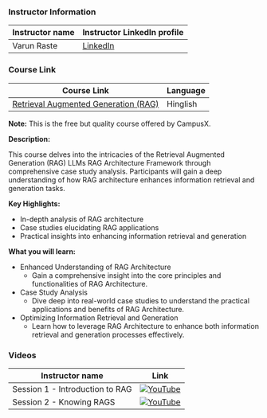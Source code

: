 ### Instructor Information

| Instructor name | Instructor LinkedIn profile | 
|-----------------|-----------------------------|
| Varun Raste | [LinkedIn](https://www.linkedin.com/in/varun-raste-0783b3184) | 
### Course Link

| Course Link | Language |
|-------------|----------|
| [Retrieval Augmented Generation (RAG)](https://learnwith.campusx.in/courses/Retrieval-Augmented-Generation-RAG-LLMs-RAG-Architecture-Framework-Case-Study-663d2d08625027494a845bf2) | Hinglish |

**Note:** This is the free but quality course offered by CampusX.

**Description:**

This course delves into the intricacies of the Retrieval Augmented Generation (RAG) LLMs RAG Architecture Framework through comprehensive case study analysis. Participants will gain a deep understanding of how RAG architecture enhances information retrieval and generation tasks.

**Key Highlights:**
- In-depth analysis of RAG architecture
- Case studies elucidating RAG applications
- Practical insights into enhancing information retrieval and generation

**What you will learn:**

- Enhanced Understanding of RAG Architecture
    - Gain a comprehensive insight into the core principles and functionalities of RAG Architecture.
- Case Study Analysis
    - Dive deep into real-world case studies to understand the practical applications and benefits of RAG Architecture.
- Optimizing Information Retrieval and Generation
    - Learn how to leverage RAG Architecture to enhance both information retrieval and generation processes effectively.



### Videos
| Instructor name  | Link |
|-----------------|-------------------------|
| Session 1 - Introduction to RAG |[![YouTube](https://img.shields.io/badge/YouTube-Video-green)](https://youtu.be/vBP49yhZPTM?si=iGWg1tczXeDsJazh)|
| Session 2 - Knowing RAGS |[![YouTube](https://img.shields.io/badge/YouTube-Video-green)](https://youtu.be/Q6shHtNFiuQ?si=Nlrnzu5K3n-GPHA_)|

